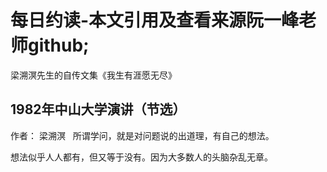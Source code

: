 # 每日约读-本文引用及查看来源阮一峰老师github;

梁溯溟先生的自传文集《我生有涯愿无尽》
## 1982年中山大学演讲（节选）  
作者： 梁溯溟  
所谓学问，就是对问题说的出道理，有自己的想法。

想法似乎人人都有，但又等于没有。因为大多数人的头脑杂乱无章。
